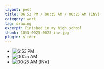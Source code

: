 ```yaml
---
layout: post
title: 06:53 PM / 00:25 AM / 00:25 AM (INV)
category: work
tag: drawing
excerpt: Finished in my high school
thumb: 1853-0025-0025-inv.jpg
plugin: slider
---
```


<div class="flexslider">
  <ul class="slides">
    <li>
      <img src="{{ site.file }}/work/0653-pm.jpg" alt="6:53 PM">
    </li>
    <li>
      <img src="{{ site.file }}/work/0025-am.jpg" alt="00:25 AM">
    </li>
    <li>
      <img src="{{ site.file }}/work/0025-am-inv.jpg" alt="00:25 AM [INV]">
    </li>
  </ul>
</div><!-- .flexslider -->